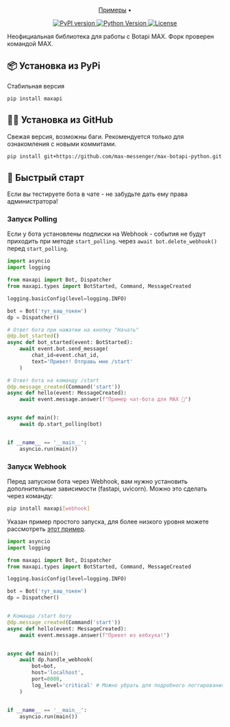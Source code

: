 <p align="center">
<a href='[https://github.com/max-messenger/max-botapi-python/maxapi/tree/main/examples'>Примеры</a> •
</p>

<p align="center">
<a href='https://pypi.org/project/maxapi/'>
  <img src='https://img.shields.io/pypi/v/maxapi.svg' alt='PyPI version'>
</a>
<a href='https://pypi.org/project/maxapi/'>
  <img src='https://img.shields.io/pypi/pyversions/maxapi.svg' alt='Python Version'>
</a>
<a href='https://github.com/max-messenger/max-botapi-python/blob/main/LICENSE'>
  <img src='https://img.shields.io/github/license/love-apples/maxapi.svg' alt='License'>
</a>
</p>

Неофициальная библиотека для работы с Botapi MAX.
Форк проверен командой МАХ. 

## 📦 Установка из PyPi

Стабильная версия

```bash
pip install maxapi
```

## 🐱‍👤 Установка из GitHub

Свежая версия, возможны баги. Рекомендуется только для ознакомления с новыми коммитами.

```bash
pip install git+https://github.com/max-messenger/max-botapi-python.git
```



## 🚀 Быстрый старт

Если вы тестируете бота в чате - не забудьте дать ему права администратора!

### Запуск Polling

Если у бота установлены подписки на Webhook - события не будут приходить при методе `start_polling`. через `await bot.delete_webhook()` перед `start_polling`.

```python
import asyncio
import logging

from maxapi import Bot, Dispatcher
from maxapi.types import BotStarted, Command, MessageCreated

logging.basicConfig(level=logging.INFO)

bot = Bot('тут_ваш_токен')
dp = Dispatcher()

# Ответ бота при нажатии на кнопку "Начать"
@dp.bot_started()
async def bot_started(event: BotStarted):
    await event.bot.send_message(
        chat_id=event.chat_id,
        text='Привет! Отправь мне /start'
    )

# Ответ бота на команду /start
@dp.message_created(Command('start'))
async def hello(event: MessageCreated):
    await event.message.answer(f"Пример чат-бота для MAX 💙")


async def main():
    await dp.start_polling(bot)


if __name__ == '__main__':
    asyncio.run(main())
```

### Запуск Webhook

Перед запуском бота через Webhook, вам нужно установить дополнительные зависимости (fastapi, uvicorn). Можно это сделать через команду:
```bash
pip install maxapi[webhook]
```

Указан пример простого запуска, для более низкого уровня можете рассмотреть [этот пример](https://github.com/love-apples/maxapi/blob/main/examples/webhook/low_level.py).
```python
import asyncio
import logging

from maxapi import Bot, Dispatcher
from maxapi.types import BotStarted, Command, MessageCreated

logging.basicConfig(level=logging.INFO)

bot = Bot('тут_ваш_токен')
dp = Dispatcher()


# Команда /start боту
@dp.message_created(Command('start'))
async def hello(event: MessageCreated):
    await event.message.answer(f"Привет из вебхука!")


async def main():
    await dp.handle_webhook(
        bot=bot, 
        host='localhost',
        port=8080,
        log_level='critical' # Можно убрать для подробного логгирования
    )


if __name__ == '__main__':
    asyncio.run(main())
```
